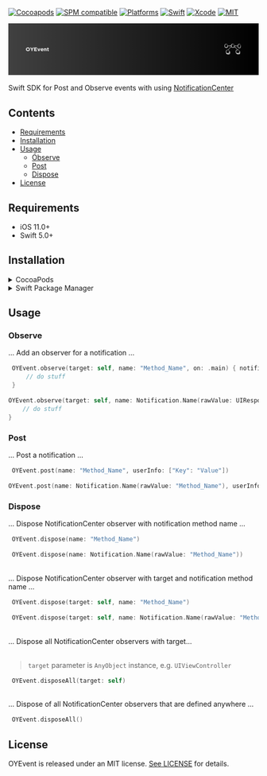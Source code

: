 [![Cocoapods](https://img.shields.io/cocoapods/v/OYEvent.svg)](https://cocoapods.org/pods/OYEvent)
[![SPM compatible](https://img.shields.io/badge/SPM-Compatible-red.svg?style=flat)](https://swift.org/package-manager/)
[![Platforms](https://img.shields.io/badge/platforms-iOS-yellow.svg)](https://github.com/osmanyildirim/OYEvent)
[![Swift](https://img.shields.io/badge/Swift-5.7-orange.svg)](https://swift.org)
[![Xcode](https://img.shields.io/badge/Xcode-14.2-blue.svg)](https://developer.apple.com/xcode)
[![MIT](https://img.shields.io/badge/License-MIT-lightgray.svg)](https://opensource.org/licenses/MIT)

<p align="left">
  <img src="Assets/Banner.png" title="OYEvent">
</p>

Swift SDK for Post and Observe events with using [NotificationCenter](https://developer.apple.com/documentation/foundation/notificationcenter)

## Contents

- [Requirements](#requirements)
- [Installation](#installation)
- [Usage](#usage)
    - [Observe](#observe)
    - [Post](#post)
    - [Dispose](#dispose)
- [License](#license)

## Requirements

* iOS 11.0+
* Swift 5.0+

## Installation

<details>
<summary>CocoaPods</summary>
<br/>
<p>Add the following line to your <code>Podfile</code></p>

```
pod 'OYEvent'
```
</details>

<details>
<summary>Swift Package Manager</summary>
<br/>
<p>Add OYEvent as a dependency to your <code>Package.swift</code> and specify OYEvent as a target dependency</p>

```swift
import PackageDescription
  
let package = Package(
    name: "YOUR_PROJECT_NAME",
    targets: [],
    dependencies: [
        .package(url: "https://github.com/osmanyildirim/OYEvent", .upToNextMinor(from: "1.0")),
    ],
    targets: [
        .target(
            name: "YOUR_PROJECT_NAME",
            dependencies: ["OYEvent"])
    ]
)
```
</details>

## Usage

### Observe
... Add an observer for a notification ...

```swift
 OYEvent.observe(target: self, name: "Method_Name", on: .main) { notification in
     // do stuff
 }
```

```swift
OYEvent.observe(target: self, name: Notification.Name(rawValue: UIResponder.keyboardWillShowNotification.rawValue), on: .main) { notification in
    // do stuff
}
```

### Post
... Post a notification ...

```swift
 OYEvent.post(name: "Method_Name", userInfo: ["Key": "Value"])
```

```swift
OYEvent.post(name: Notification.Name(rawValue: "Method_Name"), userInfo: ["Key": "Value"])
```

### Dispose
... Dispose NotificationCenter observer with notification method name ...

```swift
 OYEvent.dispose(name: "Method_Name")
```

```swift
 OYEvent.dispose(name: Notification.Name(rawValue: "Method_Name"))
```
<br/>
... Dispose NotificationCenter observer with target and notification method name ...

```swift
 OYEvent.dispose(target: self, name: "Method_Name")
```

```swift
 OYEvent.dispose(target: self, name: Notification.Name(rawValue: "Method_Name"))
```
<br/>
... Dispose all NotificationCenter observers with target...
<br/>
<br/>

> `target` parameter is `AnyObject` instance, e.g. `UIViewController`

```swift
 OYEvent.disposeAll(target: self)
```
<br/>
... Dispose of all NotificationCenter observers that are defined anywhere ...

```swift
 OYEvent.disposeAll()
```

## License
OYEvent is released under an MIT license. [See LICENSE](https://github.com/osmanyildirim/OYEvent/blob/main/LICENSE) for details.